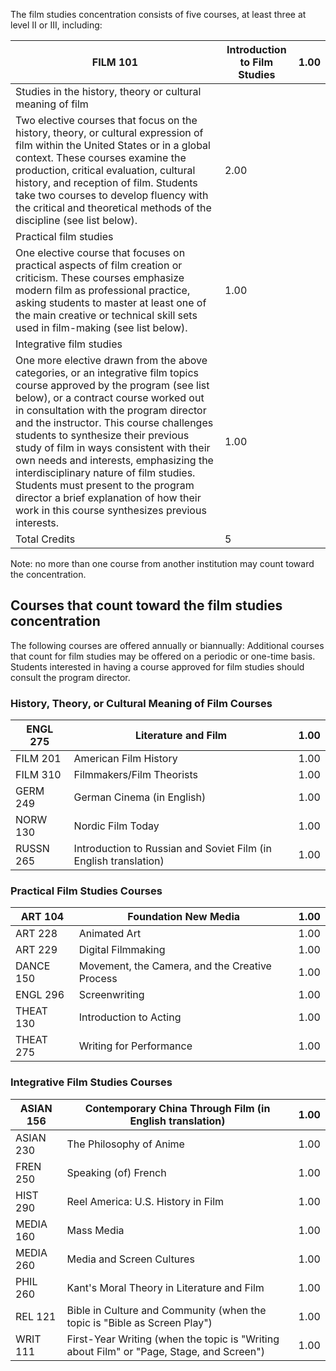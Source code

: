 

The film studies concentration consists of five courses, at least three at level II or III, including:

FILM 101  |  Introduction to Film Studies  |  1.00  
---|---|---  
Studies in the history, theory or cultural meaning of film  |  
Two elective courses that focus on the history, theory, or cultural expression of film within the United States or in a global context. These courses examine the production, critical evaluation, cultural history, and reception of film. Students take two courses to develop fluency with the critical and theoretical methods of the discipline (see list below).  |  2.00  
Practical film studies  |  
One elective course that focuses on practical aspects of film creation or criticism. These courses emphasize modern film as professional practice, asking students to master at least one of the main creative or technical skill sets used in film-making (see list below).  |  1.00  
Integrative film studies  |  
One more elective drawn from the above categories, or an integrative film topics course approved by the program (see list below), or a contract course worked out in consultation with the program director and the instructor. This course challenges students to synthesize their previous study of film in ways consistent with their own needs and interests, emphasizing the interdisciplinary nature of film studies. Students must present to the program director a brief explanation of how their work in this course synthesizes previous interests.  |  1.00  
Total Credits  |  5  
  
Note: no more than one course from another institution may count toward the concentration.

##  Courses that count toward the film studies concentration

The following courses are offered annually or biannually: Additional courses that count for film studies may be offered on a periodic or one-time basis. Students interested in having a course approved for film studies should consult the program director.

###  History, Theory, or Cultural Meaning of Film Courses

ENGL 275  |  Literature and Film  |  1.00  
---|---|---  
FILM 201  |  American Film History  |  1.00  
FILM 310  |  Filmmakers/Film Theorists  |  1.00  
GERM 249  |  German Cinema (in English)  |  1.00  
NORW 130  |  Nordic Film Today  |  1.00  
RUSSN 265  |  Introduction to Russian and Soviet Film (in English translation)  |  1.00  
  
###  Practical Film Studies Courses

ART 104  |  Foundation New Media  |  1.00  
---|---|---  
ART 228  |  Animated Art  |  1.00  
ART 229  |  Digital Filmmaking  |  1.00  
DANCE 150  |  Movement, the Camera, and the Creative Process  |  1.00  
ENGL 296  |  Screenwriting  |  1.00  
THEAT 130  |  Introduction to Acting  |  1.00  
THEAT 275  |  Writing for Performance  |  1.00  
  
###  Integrative Film Studies Courses

ASIAN 156  |  Contemporary China Through Film (in English translation)  |  1.00  
---|---|---  
ASIAN 230  |  The Philosophy of Anime  |  1.00  
FREN 250  |  Speaking (of) French  |  1.00  
HIST 290  |  Reel America: U.S. History in Film  |  1.00  
MEDIA 160  |  Mass Media  |  1.00  
MEDIA 260  |  Media and Screen Cultures  |  1.00  
PHIL 260  |  Kant's Moral Theory in Literature and Film  |  1.00  
REL 121  |  Bible in Culture and Community (when the topic is "Bible as Screen Play")  |  1.00  
WRIT 111  |  First-Year Writing (when the topic is "Writing about Film" or "Page, Stage, and Screen")  |  1.00

